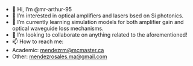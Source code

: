 - 👋 Hi, I’m @mr-arthur-95
- 👀 I’m interested in optical amplifiers and lasers bsed on Si photonics.
- 🌱 I’m currently learning simulation models for both amplifier gain and optical waveguide loss mechanisms.
- 💞️ I’m looking to collaborate on anything related to the aforementioned!
- 📫 How to reach me:
-   Academic: mendezrm@mcmaster.ca
-   Other: mendezrosales.ma@gmail.com

<!---
mr-arthur-95/mr-arthur-95 is a ✨ special ✨ repository because its `README.md` (this file) appears on your GitHub profile.
You can click the Preview link to take a look at your changes.
--->

